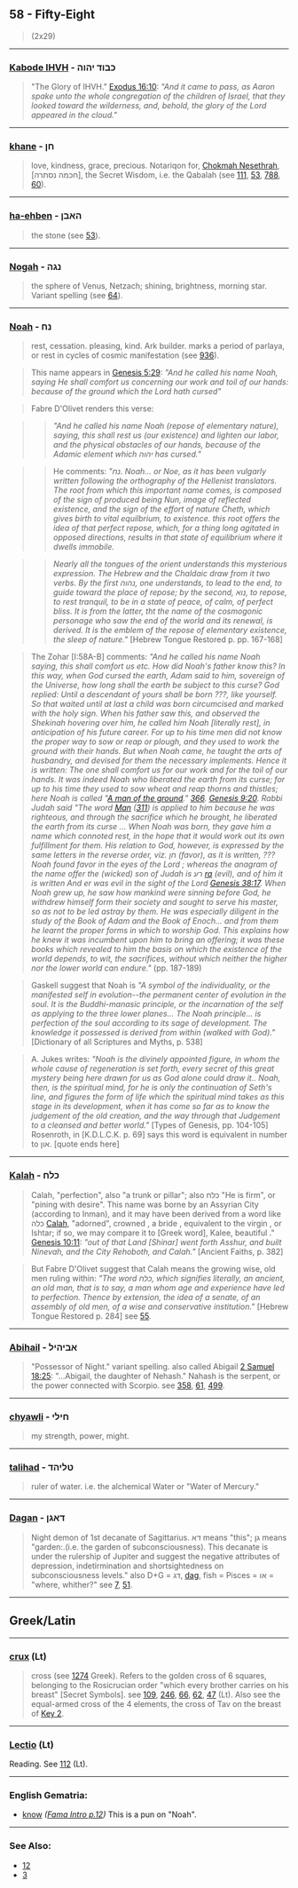 ## 58 - Fifty-Eight
> (2x29)

---

### [Kabode IHVH](/keys/KBVD.IHVH) - כבוד יהוה
> "The Glory of IHVH." [Exodus 16:10](http://biblehub.com/exodus/16-10.htm): *"And it came to pass, as Aaron spake unto the whole congregation of the children of Israel, that they looked toward the wilderness, and, behold, the glory of the Lord appeared in the cloud."*

---

### [khane](/keys/ChN) - חן
> love, kindness, grace, precious. Notariqon for, [Chokmah Nesethrah](/keys/ChKMH.NSThRH), [חכמה נסתרה], the Secret Wisdom, i.e. the Qabalah (see [111](111), [53](53), [788](788), [60](60)).

---

### [ha-ehben](/keys/HABN) - האבן
> the stone (see [53](53)).

---

### [Nogah](/keys/NGH) - נגה
> the sphere of Venus, Netzach; shining, brightness, morning star. Variant spelling (see [64](64)).

---

### [Noah](/keys/NCh) - נח
> rest, cessation. pleasing, kind. Ark builder. marks a period of parlaya, or rest in cycles of cosmic manifestation (see [936](936)).

> This name appears in [Genesis 5:29](http://biblehub.com/genesis/5-29.htm): *"And he called his name Noah, saying He shall comfort us concerning our work and toil of our hands: because of the ground which the Lord hath cursed"*

> Fabre D'Olivet renders this verse:

> > *"And he called his name Noah (repose of elementary nature), saying, this shall rest us (our existence) and lighten our labor, and the physical obstacles of our hands, because of the Adamic element which יהוה has cursed."*

> > He comments: *"נח. Noah... or Noe, as it has been vulgarly written following the orthography of the Hellenist translators. The root from which this important name comes, is composed of the sign of produced being Nun, image of reflected existence, and the sign of the effort of nature Cheth, which gives birth to vital equilbrium, to existence. this root offers the idea of that perfect repose, which, for a thing long agitated in opposed directions, results in that state of equilibrium where it dwells immobile.*

> > *Nearly all the tongues of the orient understands this mysterious expression. The Hebrew and the Chaldaic draw from it two verbs. By the first נהוה, one understands, to lead to the end, to guide toward the place of repose; by the second, נוא, to repose, to rest tranquil, to be in a state of peace, of calm, of perfect bliss. It is from the latter, tht the name of the cosmogonic personage who saw the end of the world and its renewal, is derived. It is the emblem of the repose of elementary existence, the sleep of nature."* [Hebrew Tongue Restored p. pp. 167-168]

> The Zohar [I:58A-B] comments: *"And he called his name Noah saying, this shall comfort us etc. How did Noah's father know this? In this way, when God cursed the earth, Adam said to him, sovereign of the Universe, how long shall the earth be subject to this curse? God replied: Until a descendant of yours shall be born ???, like yourself. So that waited until at last a child was born circumcised and marked with the holy sign. When his father saw this, and observed the Shekinah hovering over him, he called him Noah [literally rest], in anticipation of his future career. For up to his time men did not know the proper way to sow or reap or plough, and they used to work the ground with their hands. But when Noah came, he taught the arts of husbandry, and devised for them the necessary implements. Hence it is written: The one shall comfort us for our work and for the toil of our hands. It was indeed Noah who liberated the earth from its curse; for up to his time they used to sow wheat and reap thorns and thistles; here Noah is called "[A man of the ground](/keys/AISh.HADMH)." [366](366). [Genesis 9:20](http://biblehub.com/genesis/9-20.htm). Rabbi Judah said "The word [Man](/keys/AISh) ([311](311)) is applied to him because he was righteous, and through the sacrifice which he brought, he liberated the earth from its curse ... When Noah was born, they gave him a name which connoted rest, in the hope that it would work out its own fulfillment for them. His relation to God, however, is expressed by the same letters in the reverse order, viz. חן (favor), as it is written, ??? Noah found favor in the eyes of the Lord ; whereas the anagram of the name offer the (wicked) son of Judah is רע [ra](/keys/RO) (evil), and of him it is written And er was evil in the sight of the Lord [Genesis 38:17](http://biblehub.com/genesis/38-17.htm). When Noah grew up, he saw how mankind were sinning before God, he withdrew himself form their society and sought to serve his master, so as not to be led astray by them. He was especially diligent in the study of the Book of Adam and the Book of Enoch... and from them he learnt the proper forms in which to worship God. This explains how he knew it was incumbent upon him to bring an offering; it was these books which revealed to him the basis on which the existence of the world depends, to wit, the sacrifices, without which neither the higher nor the lower world can endure."* (pp. 187-189)

> Gaskell suggest that Noah is *"A symbol of the individuality, or the manifested self in evolution--the permanent center of evolution in the soul. It is the Buddhi-manasic principle, or the incarnation of the self as applying to the three lower planes... The Noah principle... is perfection of the soul according to its sage of development. The knowledge it possessed is derived from within (walked with God)."* [Dictionary of all Scriptures and Myths, p. 538]

> A. Jukes writes: *"Noah is the divinely appointed figure, in whom the whole cause of regeneration is set forth, every secret of this great mystery being here drawn for us as God alone could draw it.. Noah, then, is the spiritual mind, for he is only the continuation of Seth's line, and figures the form of life which the spiritual mind takes as this stage in its development, when it has come so far as to know the judgement of the old creation, and the way through that Judgement to a cleansed and better world."* [Types of Genesis, pp. 104-105] Rosenroth, in [K.D.L.C.K. p. 69] says this word is equivalent in number to און. [quote ends here]

---

### [Kalah](/keys/KLCh) - כלח
> Calah, "perfection", also "a trunk or pillar"; also כלח "He is firm", or "pining with desire". This name was borne by an Assyrian City (according to Inman), and it may have been derived from a word like כלה [Calah](/keys/KLH), "adorned", crowned , a bride , equivalent to the virgin , or Ishtar; if so, we may compare it to [Greek word], Kalee, beautiful ." [Genesis 10:11](http://biblehub.com/genesis/10-11.htm): *"out of that Land [Shinar] went forth Asshur, and built Ninevah, and the City Rehoboth, and Calah."* [Ancient Faiths, p. 382]

> But Fabre D'Olivet suggest that Calah means the growing wise, old men ruling within: *"The word כלח, which signifies literally, an ancient, an old man, that is to say, a man whom age and experience have led to perfection. Thence by extension, the idea of a senate, of an assembly of old men, of a wise and conservative institution."* [Hebrew Tongue Restored p. 284] see [55](55).

---

### [Abihail](/keys/ABIHIL) - אביהיל
> "Possessor of Night." variant spelling. also called Abigail [2 Samuel 18:25](http://biblehub.com/2_samuel/18-25.htm): "...Abigail, the daughter of Nehash." Nahash is the serpent, or the power connected with Scorpio. see [358](358), [61](61), [499](499).

---

### [chyawli](/keys/ChILI) - חילי
> my strength, power, might.

---

### [talihad](/keys/TLIHD) - טליהד
> ruler of water. i.e. the alchemical Water or "Water of Mercury."

---

### [Dagan](/keys/DAGN) - דאגן
> Night demon of 1st decanate of Sagittarius. דא means "this"; גן means "garden:.(i.e. the garden of subconsciousness). This decanate is under the rulership of Jupiter and suggest the negative attributes of depression, indetirmination and shortsightedness on subconsciousness levels." also D+G = דג, [dag](/keys/DG), fish = Pisces = או = "where, whither?" see [7](7), [51](51).

---

## Greek/Latin

---

### [crux](/latin?word=crux) (Lt)
> cross (see [1274](1274) Greek). Refers to the golden cross of 6 squares, belonging to the Rosicrucian order "which every brother carries on his breast" [Secret Symbols]. see [109](109), [246](246), [66](66), [62](62), [47](47) (Lt). Also see the equal-armed cross of the 4 elements, the cross of Tav on the breast of [Key 2](2).

---

### [Lectio](/latin?word=lectio) (Lt)
Reading. See [112](112) (Lt).

---

### English Gematria:

- [know](/english?word=know) *([Fama Intro p.12](https://archive.org/stream/fameconfessionof00vaug#page/n12/mode/2up))* This is a pun on "Noah".

---

### See Also:

- [12](12)
- [3](3)
